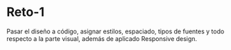 # Reto-1
Pasar el diseño a código, asignar estilos, espaciado, tipos de fuentes y todo respecto a la parte visual, además de aplicado Responsive design.
